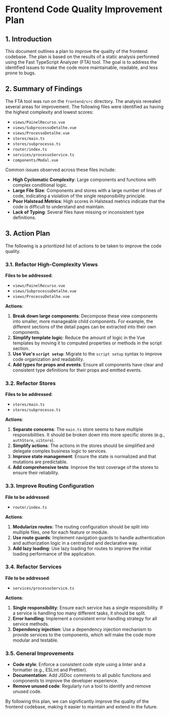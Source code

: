 # Frontend Code Quality Improvement Plan

## 1. Introduction

This document outlines a plan to improve the quality of the frontend codebase. The plan is based on the results of a static analysis performed using the Fast TypeScript Analyzer (FTA) tool. The goal is to address the identified issues to make the code more maintainable, readable, and less prone to bugs.

## 2. Summary of Findings

The FTA tool was run on the `frontend/src` directory. The analysis revealed several areas for improvement. The following files were identified as having the highest complexity and lowest scores:

- `views/PainelRecurso.vue`
- `views/SubprocessoDetalhe.vue`
- `views/ProcessoDetalhe.vue`
- `stores/main.ts`
- `stores/subprocesso.ts`
- `router/index.ts`
- `services/processoService.ts`
- `components/Modal.vue`

Common issues observed across these files include:

- **High Cyclomatic Complexity**: Large components and functions with complex conditional logic.
- **Large File Size**: Components and stores with a large number of lines of code, indicating a violation of the single responsibility principle.
- **Poor Halstead Metrics**: High scores in Halstead metrics indicate that the code is difficult to understand and maintain.
- **Lack of Typing**: Several files have missing or inconsistent type definitions.

## 3. Action Plan

The following is a prioritized list of actions to be taken to improve the code quality.

### 3.1. Refactor High-Complexity Views

**Files to be addressed**:
- `views/PainelRecurso.vue`
- `views/SubprocessoDetalhe.vue`
- `views/ProcessoDetalhe.vue`

**Actions**:
1.  **Break down large components**: Decompose these view components into smaller, more manageable child components. For example, the different sections of the detail pages can be extracted into their own components.
2.  **Simplify template logic**: Reduce the amount of logic in the Vue templates by moving it to computed properties or methods in the script section.
3.  **Use Vue's `script setup`**: Migrate to the `script setup` syntax to improve code organization and readability.
4.  **Add types for props and events**: Ensure all components have clear and consistent type definitions for their props and emitted events.

### 3.2. Refactor Stores

**Files to be addressed**:
- `stores/main.ts`
- `stores/subprocesso.ts`

**Actions**:
1.  **Separate concerns**: The `main.ts` store seems to have multiple responsibilities. It should be broken down into more specific stores (e.g., `authStore`, `uiStore`).
2.  **Simplify actions**: The actions in the stores should be simplified and delegate complex business logic to services.
3.  **Improve state management**: Ensure the state is normalized and that mutations are predictable.
4.  **Add comprehensive tests**: Improve the test coverage of the stores to ensure their reliability.

### 3.3. Improve Routing Configuration

**File to be addressed**:
- `router/index.ts`

**Actions**:
1.  **Modularize routes**: The routing configuration should be split into multiple files, one for each feature or module.
2.  **Use route guards**: Implement navigation guards to handle authentication and authorization logic in a centralized and declarative way.
3.  **Add lazy loading**: Use lazy loading for routes to improve the initial loading performance of the application.

### 3.4. Refactor Services

**File to be addressed**:
- `services/processoService.ts`

**Actions**:
1.  **Single responsibility**: Ensure each service has a single responsibility. If a service is handling too many different tasks, it should be split.
2.  **Error handling**: Implement a consistent error handling strategy for all service methods.
3.  **Dependency injection**: Use a dependency injection mechanism to provide services to the components, which will make the code more modular and testable.

### 3.5. General Improvements

- **Code style**: Enforce a consistent code style using a linter and a formatter (e.g., ESLint and Prettier).
- **Documentation**: Add JSDoc comments to all public functions and components to improve the developer experience.
- **Remove unused code**: Regularly run a tool to identify and remove unused code.

By following this plan, we can significantly improve the quality of the frontend codebase, making it easier to maintain and extend in the future.
